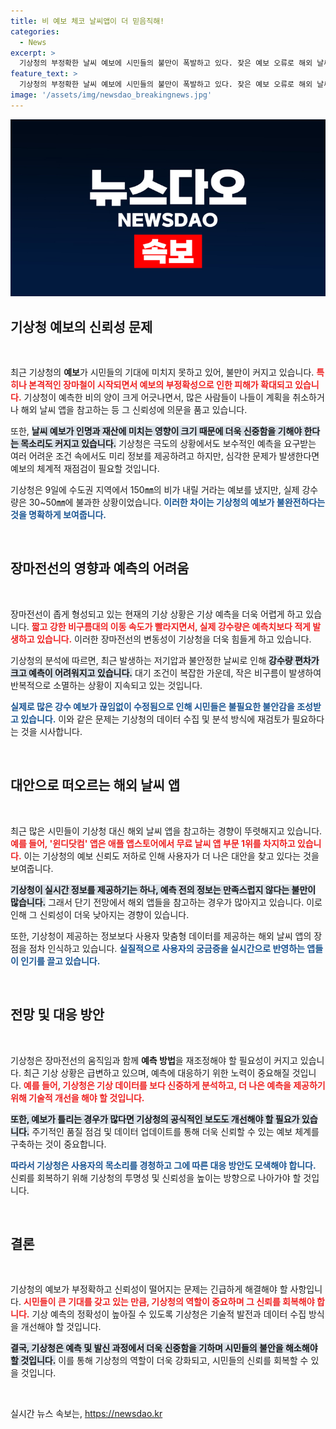 ```yaml
---
title: 비 예보 체코 날씨앱이 더 믿음직해!
categories:
  - News
excerpt: >
  기상청의 부정확한 날씨 예보에 시민들의 불만이 폭발하고 있다. 잦은 예보 오류로 해외 날씨 앱 이용자가 급증하는 상황이 지속되고 있으며, 예기치 못한 강수로 여름 나들이와 일상에 지장이 초래되고 있다.
feature_text: >
  기상청의 부정확한 날씨 예보에 시민들의 불만이 폭발하고 있다. 잦은 예보 오류로 해외 날씨 앱 이용자가 급증하는 상황이 지속되고 있으며, 예기치 못한 강수로 여름 나들이와 일상에 지장이 초래되고 있다.
image: '/assets/img/newsdao_breakingnews.jpg'
---
```


<p><img src="/assets/img/newsdao_breakingnews.jpg" alt="koreaapp 속보" /></p>

<h2 data-ke-size="size26">기상청 예보의 신뢰성 문제</h2>

<p data-ke-size="size16">&nbsp;</p>

<p>최근 기상청의 <b>예보</b>가 시민들의 기대에 미치지 못하고 있어, 불만이 커지고 있습니다. <b><span style="color: #ee2323;">특히나 본격적인 장마철이 시작되면서 예보의 부정확성으로 인한 피해가 확대되고 있습니다.</span></b> 기상청이 예측한 비의 양이 크게 어긋나면서, 많은 사람들이 나들이 계획을 취소하거나 해외 날씨 앱을 참고하는 등 그 신뢰성에 의문을 품고 있습니다. </p>

<p>또한, <b><span style="background-color: #21538527;">날씨 예보가 인명과 재산에 미치는 영향이 크기 때문에 더욱 신중함을 기해야 한다는 목소리도 커지고 있습니다.</span></b> 기상청은 극도의 상황에서도 보수적인 예측을 요구받는 여러 어려운 조건 속에서도 미리 정보를 제공하려고 하지만, 심각한 문제가 발생한다면 예보의 체계적 재점검이 필요할 것입니다. </p>

<p>기상청은 9일에 수도권 지역에서 150㎜의 비가 내릴 거라는 예보를 냈지만, 실제 강수량은 30~50㎜에 불과한 상황이었습니다. <b><span style="color: #1a5490;">이러한 차이는 기상청의 예보가 불완전하다는 것을 명확하게 보여줍니다.</span></b> </p>

<p data-ke-size="size16">&nbsp;</p>

<h2 data-ke-size="size26">장마전선의 영향과 예측의 어려움</h2>

<p data-ke-size="size16">&nbsp;</p>

<p>장마전선이 좁게 형성되고 있는 현재의 기상 상황은 기상 예측을 더욱 어렵게 하고 있습니다. <b><span style="color: #ee2323;">짧고 강한 비구름대의 이동 속도가 빨라지면서, 실제 강수량은 예측치보다 적게 발생하고 있습니다.</span></b> 이러한 장마전선의 변동성이 기상청을 더욱 힘들게 하고 있습니다. </p>

<p>기상청의 분석에 따르면, 최근 발생하는 저기압과 불안정한 날씨로 인해 <b><span style="background-color: #21538527;">강수량 편차가 크고 예측이 어려워지고 있습니다.</span></b> 대기 조건이 복잡한 가운데, 작은 비구름이 발생하여 반복적으로 소멸하는 상황이 지속되고 있는 것입니다. </p>

<p><b><span style="color: #1a5490;">실제로 많은 강수 예보가 끊임없이 수정됨으로 인해 시민들은 불필요한 불안감을 조성받고 있습니다.</span></b> 이와 같은 문제는 기상청의 데이터 수집 및 분석 방식에 재검토가 필요하다는 것을 시사합니다. </p>

<p data-ke-size="size16">&nbsp;</p>

<h2 data-ke-size="size26">대안으로 떠오르는 해외 날씨 앱</h2>

<p data-ke-size="size16">&nbsp;</p>

<p>최근 많은 시민들이 기상청 대신 해외 날씨 앱을 참고하는 경향이 뚜렷해지고 있습니다. <b><span style="color: #ee2323;">예를 들어, '윈디닷컴' 앱은 애플 앱스토어에서 무료 날씨 앱 부문 1위를 차지하고 있습니다.</span></b> 이는 기상청의 예보 신뢰도 저하로 인해 사용자가 더 나은 대안을 찾고 있다는 것을 보여줍니다. </p>

<p><b><span style="background-color: #21538527;">기상청이 실시간 정보를 제공하기는 하나, 예측 전의 정보는 만족스럽지 않다는 불만이 많습니다.</span></b> 그래서 단기 전망에서 해외 앱들을 참고하는 경우가 많아지고 있습니다. 이로 인해 그 신뢰성이 더욱 낮아지는 경향이 있습니다. </p>

<p>또한, 기상청이 제공하는 정보보다 사용자 맞춤형 데이터를 제공하는 해외 날씨 앱의 장점을 점차 인식하고 있습니다. <b><span style="color: #1a5490;">실질적으로 사용자의 궁금증을 실시간으로 반영하는 앱들이 인기를 끌고 있습니다.</span></b> </p>

<p data-ke-size="size16">&nbsp;</p>

<h2 data-ke-size="size26">전망 및 대응 방안</h2>

<p data-ke-size="size16">&nbsp;</p>

<p>기상청은 장마전선의 움직임과 함께 <b>예측 방법</b>을 재조정해야 할 필요성이 커지고 있습니다. 최근 기상 상황은 급변하고 있으며, 예측에 대응하기 위한 노력이 중요해질 것입니다. <b><span style="color: #ee2323;">예를 들어, 기상청은 기상 데이터를 보다 신중하게 분석하고, 더 나은 예측을 제공하기 위해 기술적 개선을 해야 할 것입니다.</span></b> </p>

<p><b><span style="background-color: #21538527;">또한, 예보가 틀리는 경우가 많다면 기상청의 공식적인 보도도 개선해야 할 필요가 있습니다.</span></b> 주기적인 품질 점검 및 데이터 업데이트를 통해 더욱 신뢰할 수 있는 예보 체계를 구축하는 것이 중요합니다. </p>

<p><b><span style="color: #1a5490;">따라서 기상청은 사용자의 목소리를 경청하고 그에 따른 대응 방안도 모색해야 합니다.</span></b> 신뢰를 회복하기 위해 기상청의 투명성 및 신뢰성을 높이는 방향으로 나아가야 할 것입니다. </p>

<p data-ke-size="size16">&nbsp;</p>

<h2 data-ke-size="size26">결론</h2>

<p data-ke-size="size16">&nbsp;</p>

<p>기상청의 예보가 부정확하고 신뢰성이 떨어지는 문제는 긴급하게 해결해야 할 사항입니다. <b><span style="color: #ee2323;">시민들이 큰 기대를 갖고 있는 만큼, 기상청의 역할이 중요하며 그 신뢰를 회복해야 합니다.</span></b> 기상 예측의 정확성이 높아질 수 있도록 기상청은 기술적 발전과 데이터 수집 방식을 개선해야 할 것입니다. </p>

<p><b><span style="background-color: #21538527;">결국, 기상청은 예측 및 발신 과정에서 더욱 신중함을 기하며 시민들의 불안을 해소해야 할 것입니다.</span></b> 이를 통해 기상청의 역할이 더욱 강화되고, 시민들의 신뢰를 회복할 수 있을 것입니다. </p>

<p data-ke-size="size16">&nbsp;</p>
실시간 뉴스 속보는, <a href="https://newsdao.kr" rel="dofollow">https://newsdao.kr</a>


